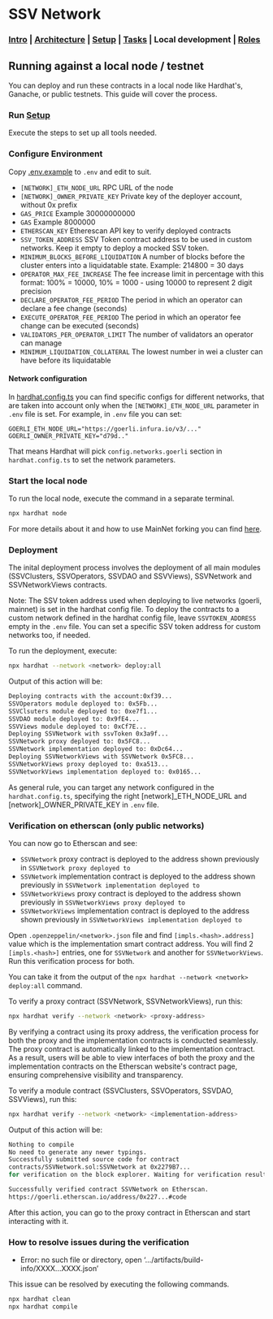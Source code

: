 # SSV Network

### [Intro](../README.md) | [Architecture](architecture.md) | [Setup](setup.md) | [Tasks](tasks.md) | Local development | [Roles](roles.md)

## Running against a local node / testnet

You can deploy and run these contracts in a local node like Hardhat's, Ganache, or public testnets. This guide will cover the process.

### Run [Setup](setup.md)

Execute the steps to set up all tools needed.

### Configure Environment

Copy [.env.example](../.env.example) to `.env` and edit to suit.

- `[NETWORK]_ETH_NODE_URL` RPC URL of the node
- `[NETWORK]_OWNER_PRIVATE_KEY` Private key of the deployer account, without 0x prefix
- `GAS_PRICE` Example 30000000000
- `GAS` Example 8000000
- `ETHERSCAN_KEY` Etherescan API key to verify deployed contracts
- `SSV_TOKEN_ADDRESS` SSV Token contract address to be used in custom networks. Keep it empty to deploy a mocked SSV token.
- `MINIMUM_BLOCKS_BEFORE_LIQUIDATION` A number of blocks before the cluster enters into a liquidatable state. Example: 214800 = 30 days
- `OPERATOR_MAX_FEE_INCREASE` The fee increase limit in percentage with this format: 100% = 10000, 10% = 1000 - using 10000 to represent 2 digit precision
- `DECLARE_OPERATOR_FEE_PERIOD` The period in which an operator can declare a fee change (seconds)
- `EXECUTE_OPERATOR_FEE_PERIOD` The period in which an operator fee change can be executed (seconds)
- `VALIDATORS_PER_OPERATOR_LIMIT` The number of validators an operator can manage
- `MINIMUM_LIQUIDATION_COLLATERAL` The lowest number in wei a cluster can have before its liquidatable

#### Network configuration

In [hardhat.config.ts](../hardhat.config.ts) you can find specific configs for different networks, that are taken into account only when the `[NETWORK]_ETH_NODE_URL` parameter in `.env` file is set.
For example, in `.env` file you can set:

```
GOERLI_ETH_NODE_URL="https://goerli.infura.io/v3/..."
GOERLI_OWNER_PRIVATE_KEY="d79d.."
```

That means Hardhat will pick `config.networks.goerli` section in `hardhat.config.ts` to set the network parameters.

### Start the local node

To run the local node, execute the command in a separate terminal.

```sh
npx hardhat node
```

For more details about it and how to use MainNet forking you can find [here](https://hardhat.org/hardhat-network/).

### Deployment

The inital deployment process involves the deployment of all main modules (SSVClusters, SSVOperators, SSVDAO and SSVViews), SSVNetwork and SSVNetworkViews contracts.

Note: The SSV token address used when deploying to live networks (goerli, mainnet) is set in the hardhat config file. To deploy the contracts to a custom network defined in the hardhat config file, leave `SSVTOKEN_ADDRESS` empty in the `.env` file. You can set a specific SSV token address for custom networks too, if needed.

To run the deployment, execute:

```sh
npx hardhat --network <network> deploy:all
```

Output of this action will be:

```sh
Deploying contracts with the account:0xf39...
SSVOperators module deployed to: 0x5Fb...
SSVClsuters module deployed to: 0xe7f1...
SSVDAO module deployed to: 0x9fE4...
SSVViews module deployed to: 0xCf7E...
Deploying SSVNetwork with ssvToken 0x3a9f...
SSVNetwork proxy deployed to: 0x5FC8...
SSVNetwork implementation deployed to: 0xDc64...
Deploying SSVNetworkViews with SSVNetwork 0x5FC8...
SSVNetworkViews proxy deployed to: 0xa513...
SSVNetworkViews implementation deployed to: 0x0165...
```

As general rule, you can target any network configured in the `hardhat.config.ts`, specifying the right [network]\_ETH_NODE_URL and [network]\_OWNER_PRIVATE_KEY in `.env` file.

### Verification on etherscan (only public networks)

You can now go to Etherscan and see:

- `SSVNetwork` proxy contract is deployed to the address shown previously in `SSVNetwork proxy deployed to`
- `SSVNetwork` implementation contract is deployed to the address shown previously in `SSVNetwork implementation deployed to`
- `SSVNetworkViews` proxy contract is deployed to the address shown previously in `SSVNetworkViews proxy deployed to`
- `SSVNetworkViews` implementation contract is deployed to the address shown previously in `SSVNetworkViews implementation deployed to`

Open `.openzeppelin/<network>.json` file and find `[impls.<hash>.address]` value which is the implementation smart contract address.
You will find 2 `[impls.<hash>]` entries, one for `SSVNetwork` and another for `SSVNetworkViews`.
Run this verification process for both.

You can take it from the output of the `npx hardhat --network <network> deploy:all` command.

To verify a proxy contract (SSVNetwork, SSVNetworkViews), run this:

```sh
npx hardhat verify --network <network> <proxy-address>
```

By verifying a contract using its proxy address, the verification process for both the proxy and the implementation contracts is conducted seamlessly.
The proxy contract is automatically linked to the implementation contract.
As a result, users will be able to view interfaces of both the proxy and the implementation contracts on the Etherscan website's contract page, ensuring comprehensive visibility and transparency.

To verify a module contract (SSVClusters, SSVOperators, SSVDAO, SSVViews), run this:

```sh
npx hardhat verify --network <network> <implementation-address>
```

Output of this action will be:

```sh
Nothing to compile
No need to generate any newer typings.
Successfully submitted source code for contract
contracts/SSVNetwork.sol:SSVNetwork at 0x2279B7...
for verification on the block explorer. Waiting for verification result...

Successfully verified contract SSVNetwork on Etherscan.
https://goerli.etherscan.io/address/0x227...#code
```

After this action, you can go to the proxy contract in Etherscan and start interacting with it.

### How to resolve issues during the verification

- Error: no such file or directory, open ‘…/artifacts/build-info/XXXX...XXXX.json’

This issue can be resolved by executing the following commands.

```sh
npx hardhat clean
npx hardhat compile
```
